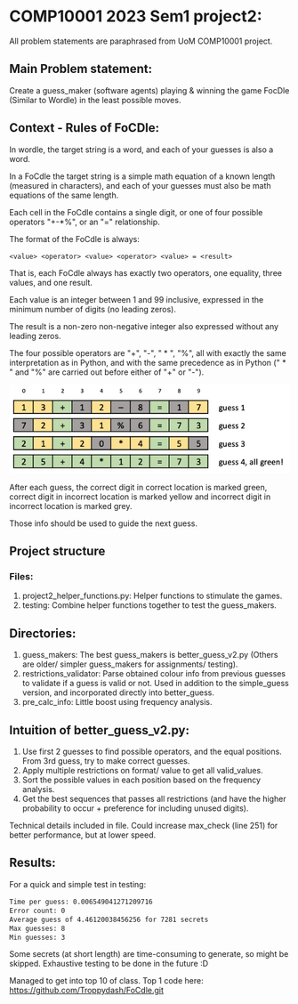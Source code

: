 # COMP10001 2023 Sem1 project2:

All problem statements are paraphrased from UoM COMP10001 project.

## Main Problem statement: 
Create a guess_maker (software agents) playing & winning the game FocDle (Similar to Wordle)
in the least possible moves.

## Context - Rules of FoCDle:

In wordle, the target string is a word, and each of your guesses is also a word. 

In a FoCdle the target string is a simple math equation of a known length (measured in characters), and each of your guesses must also be math equations of the same length.

Each cell in the FoCdle contains a single digit, or one of four possible operators "+-*%", or an "=" relationship. 

The format of the FoCdle is always: 
```
<value> <operator> <value> <operator> <value> = <result>
```
 That is, each FoCdle always has exactly two operators, one equality, three values, and one result. 
 
 Each value is an integer between 1 and 99 inclusive, expressed in the minimum number of digits (no leading zeros). 
 
 The result is a non-zero non-negative integer also expressed without any leading zeros. 
 
 The four possible operators are "+", "-", " * ", "%", all with exactly the same interpretation as in Python, and with the same precedence as in Python (" * " and "%" are carried out before either of "+" or "-").

 ![Alt text](FocDle_img.png)

After each guess, the correct digit in correct location is marked green, correct digit in incorrect location is marked yellow and incorrect digit in incorrect location is marked grey.

Those info should be used to guide the next guess.

## Project structure

### Files:
1. project2_helper_functions.py: Helper functions to stimulate the games.
2. testing: Combine helper functions together to test the guess_makers.

## Directories:
1. guess_makers: The best guess_makers is better_guess_v2.py (Others are older/ simpler guess_makers for assignments/ testing).
2. restrictions_validator: Parse obtained colour info from previous guesses to validate if a guess is valid or not. Used in addition to the simple_guess version, and incorporated directly into better_guess.
3. pre_calc_info: Little boost using frequency analysis.

## Intuition of better_guess_v2.py:
1. Use first 2 guesses to find possible operators, and the equal positions. From 3rd guess, try to make correct guesses.
2. Apply multiple restrictions on format/ value to get all valid_values.
3. Sort the possible values in each position based on the frequency analysis.
4. Get the best sequences that passes all restrictions (and have the higher probability to occur + preference for including unused digits).

Technical details included in file. Could increase max_check (line 251) for better performance, but at lower speed.

## Results:
For a quick and simple test in testing:
```
Time per guess: 0.006549041271209716
Error count: 0
Average guess of 4.46120038456256 for 7281 secrets
Max guesses: 8
Min guesses: 3
```

Some secrets (at short length) are time-consuming to generate, so might be skipped. Exhaustive testing to be done in the future :D

Managed to get into top 10 of class. Top 1 code here: https://github.com/Troppydash/FoCdle.git
